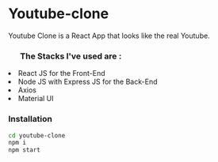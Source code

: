 # <h1>Youtube-clone</h1>

Youtube Clone is a React App that looks like the real Youtube. 

<ul><h3>The Stacks I've used are : </h3></ul>
  <li>React JS for the Front-End</li>
  <li>Node JS with Express JS for the Back-End</li>
  <li>Axios</li>
  <li>Material UI</li>

<h3>Installation</h3>

```sh
cd youtube-clone
npm i
npm start
```
